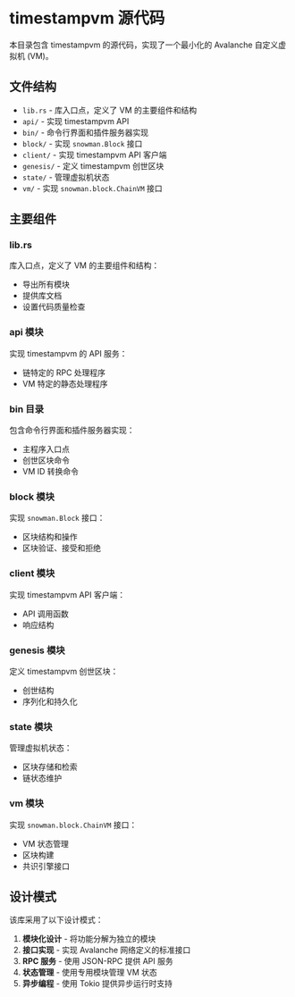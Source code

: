 # timestampvm 源代码

本目录包含 timestampvm 的源代码，实现了一个最小化的 Avalanche 自定义虚拟机 (VM)。

## 文件结构

- `lib.rs` - 库入口点，定义了 VM 的主要组件和结构
- `api/` - 实现 timestampvm API
- `bin/` - 命令行界面和插件服务器实现
- `block/` - 实现 `snowman.Block` 接口
- `client/` - 实现 timestampvm API 客户端
- `genesis/` - 定义 timestampvm 创世区块
- `state/` - 管理虚拟机状态
- `vm/` - 实现 `snowman.block.ChainVM` 接口

## 主要组件

### lib.rs

库入口点，定义了 VM 的主要组件和结构：

- 导出所有模块
- 提供库文档
- 设置代码质量检查

### api 模块

实现 timestampvm 的 API 服务：

- 链特定的 RPC 处理程序
- VM 特定的静态处理程序

### bin 目录

包含命令行界面和插件服务器实现：

- 主程序入口点
- 创世区块命令
- VM ID 转换命令

### block 模块

实现 `snowman.Block` 接口：

- 区块结构和操作
- 区块验证、接受和拒绝

### client 模块

实现 timestampvm API 客户端：

- API 调用函数
- 响应结构

### genesis 模块

定义 timestampvm 创世区块：

- 创世结构
- 序列化和持久化

### state 模块

管理虚拟机状态：

- 区块存储和检索
- 链状态维护

### vm 模块

实现 `snowman.block.ChainVM` 接口：

- VM 状态管理
- 区块构建
- 共识引擎接口

## 设计模式

该库采用了以下设计模式：

1. **模块化设计** - 将功能分解为独立的模块
2. **接口实现** - 实现 Avalanche 网络定义的标准接口
3. **RPC 服务** - 使用 JSON-RPC 提供 API 服务
4. **状态管理** - 使用专用模块管理 VM 状态
5. **异步编程** - 使用 Tokio 提供异步运行时支持
